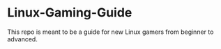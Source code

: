 # Linux-Gaming-Guide
This repo is meant to be a guide for new Linux gamers from beginner to advanced.
